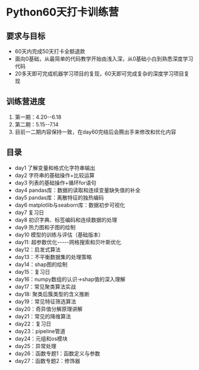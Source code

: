 # Python60天打卡训练营
## 要求与目标
- 60天内完成50天打卡全额退款
- 面向0基础，从最简单的代码教学开始由浅入深，从0基础小白到熟悉深度学习代码
- 20多天即可完成机器学习项目的复现，60天即可完成复杂的深度学习项目复现

## 训练营进度
1. 第一期：4.20--6.18
2. 第二期：5.15--7.14
3. 目前一二期内容保持一致，在day60完结后会腾出手来修改和优化内容

## 目录
- day1 了解变量和格式化字符串输出
- day2 字符串的基础操作+比较运算
- day3 列表的基础操作+循环for语句
- day4 pandas库：数据的读取和连续变量缺失值的补全
- day5 pandas库：离散特征的独热编码
- day6 matplotlib与seaborn库：数据初步可视化
- day7 复习日
- day8 初识字典、标签编码和连续数据的处理
- day9 热力图和子图的绘制
- day10 模型的训练与评估（基础版本）
- day11: 超参数优化-----网格搜索和贝叶斯优化
- day12：启发式算法
- day13：不平衡数据集的处理策略
- day14：shap图的绘制
- day15：复习日
- day16：numpy数组的认识->shap值的深入理解
- day17：常见聚类算法实战
- day18: 聚类后簇类型的含义推断
- day19：常见特征筛选算法
- day20：奇异值分解原理讲解
- day21：常见的降维算法
- day22：复习日
- day23：pipeline管道
- day24：元组和os模块
- day25：异常处理
- day26：函数专题1：函数定义与参数
- day27：函数专题2：修饰器







